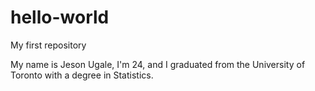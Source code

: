 # hello-world
My first repository

My name is Jeson Ugale, I'm 24, and I graduated from the University of Toronto with a degree in Statistics.
